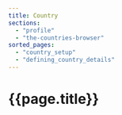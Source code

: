```yaml
---
title: Country
sections:
  - "profile"
  - "the-countries-browser"
sorted_pages:
  - "country_setup"
  - "defining_country_details"
---
```

# {{page.title}}
